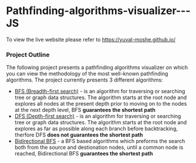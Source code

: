 # Pathfinding-algorithms-visualizer---JS
To view the live website please refer to https://yuval-moshe.github.io/

###  Project Outline
The following project presents a pathfinding algorithms visualizer on which you can view the 
methodology of the most well-known pathfinding algorithms. 
The project currently presents 3 different algorithms: 
* <ins>BFS (Breadth-first search)</ins> - is an algorithm for traversing or searching tree or graph data structures. The algorithm starts at the root node and explores all nodes at the present depth prior to moving on to the nodes at the next depth level, BFS **guarantees the shortest path**
* <ins>DFS (Depth-first search)</ins> - is an algorithm for traversing or searching tree or graph data structures. The algorithm starts at the root node and explores as far as possible along each branch before backtracking, therfore DFS **does not guarantees the shortest path** 
* <ins>Bidirectional BFS</ins> - a BFS based algorithms which preforms the search both from the source and destionation nodes, until a common node is reached, Bidirectional BFS **guarantees the shortest path**


